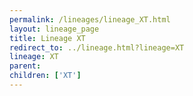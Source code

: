 ```yaml
---
permalink: /lineages/lineage_XT.html
layout: lineage_page
title: Lineage XT
redirect_to: ../lineage.html?lineage=XT
lineage: XT
parent: 
children: ['XT']
---
```

